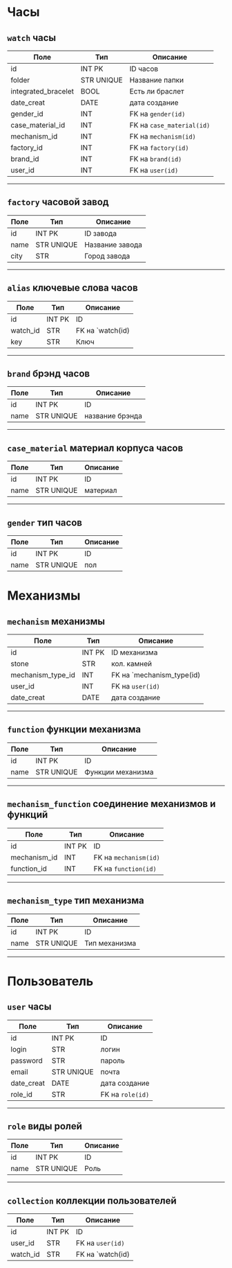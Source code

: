 # Часы


## `watch` часы

| Поле | Тип | Описание |
|------|-----|----------|
| id | INT PK | ID часов 
| folder | STR UNIQUE | Название папки
| integrated_bracelet | BOOL | Есть ли браслет  
| date_creat | DATE | дата создание            
| gender_id | INT | FK на `gender(id)` 
| case_material_id | INT | FK на `case_material(id)` 
| mechanism_id | INT | FK на `mechanism(id)`              
| factory_id | INT | FK на `factory(id)`              
| brand_id | INT | FK на `brand(id)`              
| user_id | INT | FK на `user(id)`              

---

## `factory` часовой завод

| Поле | Тип | Описание |
|------|-----|----------|
| id | INT PK | ID завода 
| name | STR UNIQUE | Название завода
| city | STR | Город завода

---

## `alias` ключевые слова часов

| Поле | Тип | Описание |
|------|-----|----------|
| id | INT PK | ID  
| watch_id | STR | FK на `watch(id)
| key | STR | Ключ

---

## `brand` брэнд часов

| Поле | Тип | Описание |
|------|-----|----------|
| id | INT PK | ID  
| name | STR UNIQUE | название брэнда

---

## `case_material` материал корпуса часов

| Поле | Тип | Описание |
|------|-----|----------|
| id | INT PK | ID  
| name | STR UNIQUE | материал

---

## `gender` тип часов

| Поле | Тип | Описание |
|------|-----|----------|
| id | INT PK | ID  
| name | STR UNIQUE | пол


# Механизмы 


## `mechanism` механизмы

| Поле | Тип | Описание |
|------|-----|----------|
| id | INT PK | ID механизма 
| stone | STR | кол. камней
| mechanism_type_id | INT | FK на `mechanism_type(id)           
| user_id | INT | FK на `user(id)` 
| date_creat | DATE | дата создание

---

## `function` функции механизма

| Поле | Тип | Описание |
|------|-----|----------|
| id | INT PK | ID 
| name | STR UNIQUE | Функции механизма

---

## `mechanism_function` соединение механизмов и функций

| Поле | Тип | Описание |
|------|-----|----------|
| id | INT PK | ID 
| mechanism_id | INT | FK на `mechanism(id)` 
| function_id | INT | FK на `function(id)` 

---

## `mechanism_type` тип механизма

| Поле | Тип | Описание |
|------|-----|----------|
| id | INT PK | ID 
| name | STR UNIQUE | Тип механизма 

---


# Пользователь 


## `user` часы

| Поле | Тип | Описание |
|------|-----|----------|
| id | INT PK | ID 
| login | STR | логин
| password | STR | пароль         
| email | STR UNIQUE | почта
| date_creat | DATE | дата создание
| role_id | STR | FK на `role(id)` 

---

## `role` виды ролей

| Поле | Тип | Описание |
|------|-----|----------|
| id | INT PK | ID 
| name | STR UNIQUE | Роль

---

## `collection` коллекции пользователей

| Поле | Тип | Описание |
|------|-----|----------|
| id | INT PK | ID 
| user_id | STR | FK на `user(id)` 
| watch_id | STR | FK на `watch(id)           
